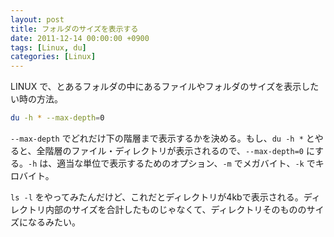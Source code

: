 ```yaml
---
layout: post
title: フォルダのサイズを表示する
date: 2011-12-14 00:00:00 +0900
tags: [Linux, du]
categories: [Linux]
---
```



LINUX で、とあるフォルダの中にあるファイルやフォルダのサイズを表示したい時の方法。

```sh
du -h * --max-depth=0
```

`--max-depth` でどれだけ下の階層まで表示するかを決める。もし、`du -h *` とやると、全階層のファイル・ディレクトリが表示されるので、`--max-depth=0` にする。`-h` は、適当な単位で表示するためのオプション、`-m` でメガバイト、`-k` でキロバイト。

`ls -l` をやってみたんだけど、これだとディレクトリが4kbで表示される。ディレクトリ内部のサイズを合計したものじゃなくて、ディレクトリそのもののサイズになるみたい。

